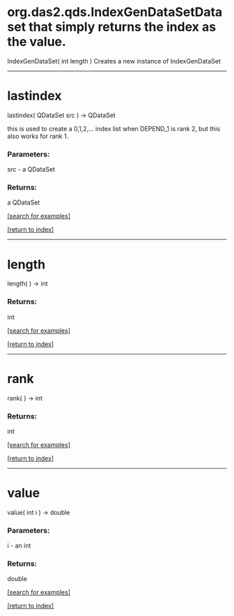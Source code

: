 # org.das2.qds.IndexGenDataSetDataset that simply returns the index as the value.
IndexGenDataSet( int length )
Creates a new instance of IndexGenDataSet

***
<a name="lastindex"></a>
# lastindex
lastindex( QDataSet src ) &rarr; QDataSet

this is used to create a 0,1,2,... index list when DEPEND_1 is rank 2,
 but this also works for rank 1.

### Parameters:
src - a QDataSet

### Returns:
a QDataSet


<a href="https://github.com/autoplot/dev/search?q=lastindex&unscoped_q=lastindex">[search for examples]</a>

<a href="https://github.com/autoplot/documentation/blob/master/javadoc/index-all.md">[return to index]</a>

***
<a name="length"></a>
# length
length(  ) &rarr; int



### Returns:
int


<a href="https://github.com/autoplot/dev/search?q=length&unscoped_q=length">[search for examples]</a>

<a href="https://github.com/autoplot/documentation/blob/master/javadoc/index-all.md">[return to index]</a>

***
<a name="rank"></a>
# rank
rank(  ) &rarr; int



### Returns:
int


<a href="https://github.com/autoplot/dev/search?q=rank&unscoped_q=rank">[search for examples]</a>

<a href="https://github.com/autoplot/documentation/blob/master/javadoc/index-all.md">[return to index]</a>

***
<a name="value"></a>
# value
value( int i ) &rarr; double



### Parameters:
i - an int

### Returns:
double


<a href="https://github.com/autoplot/dev/search?q=value&unscoped_q=value">[search for examples]</a>

<a href="https://github.com/autoplot/documentation/blob/master/javadoc/index-all.md">[return to index]</a>

